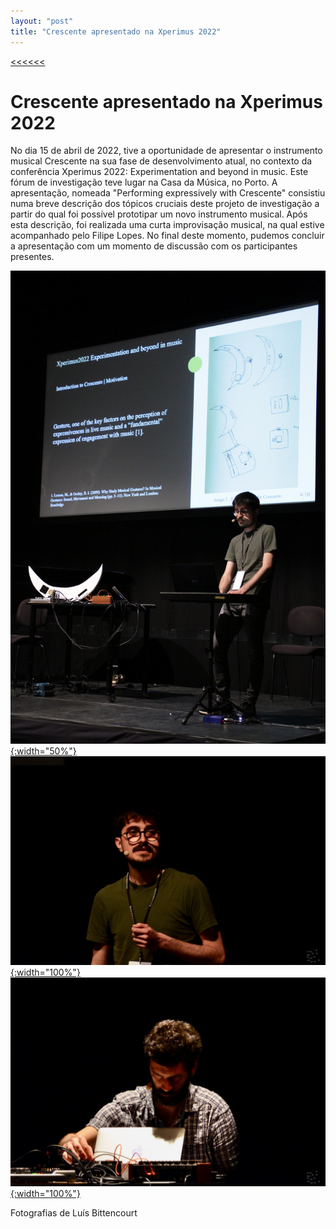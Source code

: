 ```yaml
---
layout: "post"
title: "Crescente apresentado na Xperimus 2022"
---
```

[<<<<<<](/updates.html)
# Crescente apresentado na Xperimus 2022


No dia 15 de abril de 2022, tive a oportunidade de apresentar o instrumento musical Crescente na sua fase de desenvolvimento atual, no contexto da conferência Xperimus 2022: Experimentation and beyond in music. Este fórum de investigação teve lugar na Casa da Música, no Porto. A apresentação, nomeada "Performing expressively with Crescente" consistiu numa breve descrição dos tópicos cruciais deste projeto de investigação a partir do qual foi possível prototipar um novo instrumento musical. Após esta descrição, foi realizada uma curta improvisação musical, na qual estive acompanhado pelo Filipe Lopes. No final deste momento, pudemos concluir a apresentação com um momento de discussão com os participantes presentes. 

[!["Xperimus Presentation"](/assets/music/xperimus1.JPG){:width="50%"}](/assets/music/xperimus1.JPG)
[!["Xperimus Presentation 2"](/assets/music/xperimus2.jpg){:width="100%"}](/assets/music/xperimus2.jpg)
[!["Xperimus Presentation 3"](/assets/music/xperimus3.jpg){:width="100%"}](/assets/music/xperimus3.jpg)

Fotografias de Luís Bittencourt
